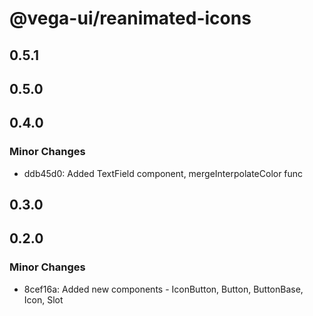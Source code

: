 # @vega-ui/reanimated-icons

## 0.5.1

## 0.5.0

## 0.4.0

### Minor Changes

- ddb45d0: Added TextField component, mergeInterpolateColor func

## 0.3.0

## 0.2.0

### Minor Changes

- 8cef16a: Added new components - IconButton, Button, ButtonBase, Icon, Slot
